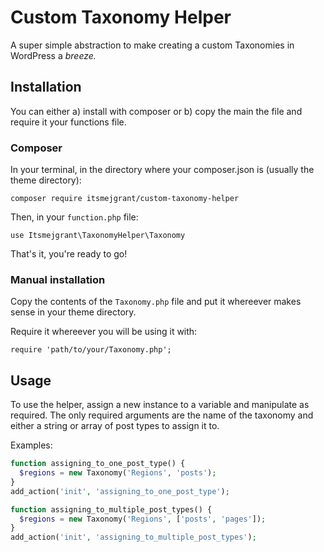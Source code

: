 # Custom Taxonomy Helper

A super simple abstraction to make creating a custom Taxonomies in WordPress a _breeze._

## Installation

You can either a) install with composer or b) copy the main the file and require it your functions file.

### Composer

In your terminal, in the directory where your composer.json is (usually the theme directory):

`composer require itsmejgrant/custom-taxonomy-helper`

Then, in your `function.php` file:

`use Itsmejgrant\TaxonomyHelper\Taxonomy`

That's it, you're ready to go!

### Manual installation

Copy the contents of the `Taxonomy.php` file and put it whereever makes sense in your theme directory.

Require it whereever you will be using it with:

`require 'path/to/your/Taxonomy.php';`

## Usage

To use the helper, assign a new instance to a variable and manipulate as required. The only required arguments are the name of the taxonomy and either a string or array of post types to assign it to.

Examples:

```php
function assigning_to_one_post_type() {
  $regions = new Taxonomy('Regions', 'posts');
}
add_action('init', 'assigning_to_one_post_type');
```

```php
function assigning_to_multiple_post_types() {
  $regions = new Taxonomy('Regions', ['posts', 'pages']);
}
add_action('init', 'assigning_to_multiple_post_types');
```
